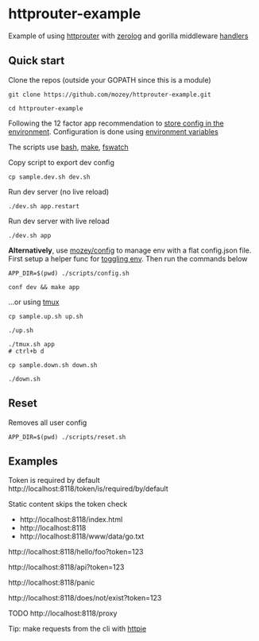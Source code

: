 # httprouter-example

Example of using [httprouter](https://github.com/julienschmidt/httprouter)
with [zerolog](https://github.com/rs/zerolog)
and gorilla middleware [handlers](https://github.com/gorilla/handlers)

## Quick start

Clone the repos (outside your GOPATH since this is a module)

    git clone https://github.com/mozey/httprouter-example.git
    
    cd httprouter-example

Following the 12 factor app recommendation to
[store config in the environment](https://12factor.net/config).
Configuration is done using [environment variables](https://en.wikipedia.org/wiki/Environment_variable)

The scripts use [bash](https://www.gnu.org/software/bash/),
[make](https://www.gnu.org/software/make/),
[fswatch](https://github.com/emcrisostomo/fswatch)

Copy script to export dev config

    cp sample.dev.sh dev.sh 

Run dev server (no live reload)

    ./dev.sh app.restart
    
Run dev server with live reload
    
    ./dev.sh app
   
    
**Alternatively**,
use [mozey/config](https://github.com/mozey/config)
to manage env with a flat config.json file.
First setup a helper func for [toggling env](https://github.com/mozey/config#toggling-env).
Then run the commands below
    
    APP_DIR=$(pwd) ./scripts/config.sh
    
    conf dev && make app
    
...or using [tmux](https://www.hamvocke.com/blog/a-quick-and-easy-guide-to-tmux)

    cp sample.up.sh up.sh
    
    ./up.sh
    
    ./tmux.sh app
    # ctrl+b d
    
    cp sample.down.sh down.sh
    
    ./down.sh
    
## Reset

Removes all user config

    APP_DIR=$(pwd) ./scripts/reset.sh
    
    
## Examples
  
Token is required by default    
http://localhost:8118/token/is/required/by/default

Static content skips the token check
- http://localhost:8118/index.html
- http://localhost:8118
- http://localhost:8118/www/data/go.txt
    
http://localhost:8118/hello/foo?token=123
    
http://localhost:8118/api?token=123
    
http://localhost:8118/panic
    
http://localhost:8118/does/not/exist?token=123
    
TODO
http://localhost:8118/proxy
    
Tip: make requests from the cli with [httpie](https://httpie.org/)



